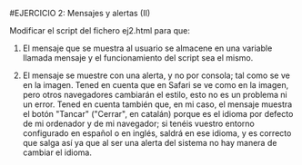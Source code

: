 #EJERCICIO 2: Mensajes y alertas (II)

Modificar el script del fichero ej2.html para que:

1. El mensaje que se muestra al usuario se almacene en una variable llamada mensaje y el funcionamiento del script sea el mismo.

2. El mensaje se muestre con una alerta, y no por consola; tal como se ve en la imagen. 
Tened en cuenta que en Safari se ve como en la imagen, pero otros navegadores cambiarán el estilo, esto no es un problema ni un error. 
Tened en cuenta también que, en mi caso, el mensaje muestra el botón "Tancar" ("Cerrar", en catalán) 
porque es el idioma por defecto de mi ordenador y de mi navegador; si tenéis vuestro entorno configurado en español o en inglés, saldrá en ese idioma, y es correcto que salga así ya que al ser una alerta del sistema no hay manera de cambiar el idioma.
